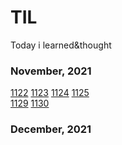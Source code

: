 # TIL
Today i learned&amp;thought

### November, 2021
[1122](https://github.com/minanalysis/TIL/blob/main/november.2021/1122.md)
[1123](https://github.com/minanalysis/TIL/blob/main/november.2021/1123.md)
[1124](https://github.com/minanalysis/TIL/blob/main/november.2021/1124.md)
[1125](https://github.com/minanalysis/TIL/blob/main/november.2021/1125.md)  <br/>
[1129](https://github.com/minanalysis/TIL/commit/058760f1473f21b4b63bcddc362568bc427fb486)
[1130](https://github.com/minanalysis/TIL/tree/main/november.2021)<br/>

### December, 2021
